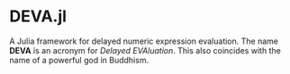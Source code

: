 DEVA.jl
========

A Julia framework for delayed numeric expression evaluation. The name **DEVA** is an acronym for *Delayed EVAluation*. This also coincides with the name of a powerful god in Buddhism.
